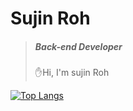 # Sujin Roh
> ##### Back-end Developer
> 
>✋Hi, I'm sujin Roh <br>
>


[![Top Langs](https://github-readme-stats.vercel.app/api/top-langs/?username=anuraghazra&layout=compact)](https://github.com/anuraghazra/github-readme-stats)
